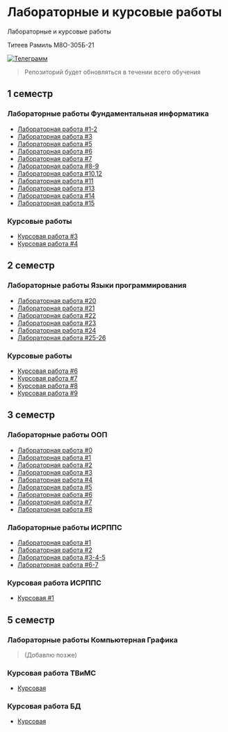 # Лабораторные и курсовые работы

Лабораторные и курсовые работы

Титеев Рамиль М8О-305Б-21


[![Телеграмм](https://img.shields.io/badge/My-Telegram-informational)](https://t.me/feelconstantfear)

> Репозиторий будет обновляться в течении всего обучения

## 1 семестр 
### Лабораторные работы Фундаментальная информатика
- [Лабораторная работа #1-2](1_semester/lab_1-2/ЛР_1-2_Титеев.pdf)
- [Лабораторная работа #3](1_semester/lab_3/ЛР_3_Титеев.pdf)
- [Лабораторная работа #5](1_semester/lab_5/ЛР_5_Титеев.pdf)
- [Лабораторная работа #6](1_semester/lab_6/ЛР_6_Титеев.pdf)
- [Лабораторная работа #7](1_semester/lab_7/ЛР_7_Титеев.pdf)
- [Лабораторная работа #8-9](1_semester/lab_8-9/ЛР_8-9_Титеев.pdf)
- [Лабораторная работа #10,12](1_semester/labs_10,12/ЛР_10_12_Титеев.pdf)
- [Лабораторная работа #11](1_semester/lab_11/ЛР_11_Титеев.pdf)
- [Лабораторная работа #13](1_semester/lab_13/ЛР_13_Титеев.pdf)
- [Лабораторная работа #14](1_semester/lab_14/ЛР_14_Титеев.pdf)
- [Лабораторная работа #15](1_semester/lab_15/ЛР_15_Титеев.pdf)

### Курсовые работы
- [Курсовая работа #3](1_semester/curs_3/КР_3_Титеев.pdf)
- [Курсовая работа #4](1_semester/curs_4/Титеев_KP4.pdf)

## 2 семестр
### Лабораторные работы Языки программирования
- [Лабораторная работа #20](2_semester/lab_20/ЛР_20_Титеев.pdf)
- [Лабораторная работа #21](2_semester/lab_21/ЛР_21_Титеев.pdf)
- [Лабораторная работа #22](2_semester/lab_22/ЛР_22_Титеев.pdf)
- [Лабораторная работа #23](2_semester/lab_23/ЛР_23_Титеев.pdf)
- [Лабораторная работа #24](2_semester/lab_24/ЛР_24_Титеев.pdf)
- [Лабораторная работа #25-26](2_semester/lab_25-26/ЛР_25-26_Титеев.pdf)


### Курсовые работы
- [Курсовая работа #6](2_semester/curs_6/КР_6_Титеев.pdf)
- [Курсовая работа #7](2_semester/curs_7/КР_7_Титеев.pdf)
- [Курсовая работа #8](2_semester/curs_8/КР_8_Титеев.pdf)
- [Курсовая работа #9](2_semester/curs_9/КР_9_Титеев.pdf)

## 3 семестр
### Лабораторные работы ООП
- [Лабораторная работа #0](3_semester/lab_0/report/report.pdf)
- [Лабораторная работа #1](3_semester/lab_1/report/report.pdf)
- [Лабораторная работа #2](3_semester/lab_2_2/report/report.pdf)
- [Лабораторная работа #3](3_semester/lab_3/report/report.pdf)
- [Лабораторная работа #4](3_semester/lab_4_2/report/report.pdf)
- [Лабораторная работа #5](3_semester/lab_5/report/report.pdf)
- [Лабораторная работа #6](3_semester/lab_6/report/report.pdf)
- [Лабораторная работа #7](3_semester/lab_7/report/report.pdf)
- [Лабораторная работа #8](3_semester/lab_8/report/report.pdf)

### Лабораторные работы ИСРППС
- [Лабораторная работа #1](ИСРППС/lab_1)
- [Лабораторная работа #2](ИСРППС/lab_2)
- [Лабораторная работа #3-4-5](ИСРППС/lab_4_5)
- [Лабораторная работа #6-7](ИСРППС/lab_6_7)

### Курсовая работа ИСРППС
- [Курсовая #1](ИСРППС/CourseWork)

## 5 семестр

### Лабораторные работы Компьютерная Графика
 > (Добавлю позже)

### Курсовая работа ТВиМС
- [Курсовая](/ТВиМС)

### Курсовая работа БД
- [Курсовая](https://github.com/constantfear/pc-configurator)
